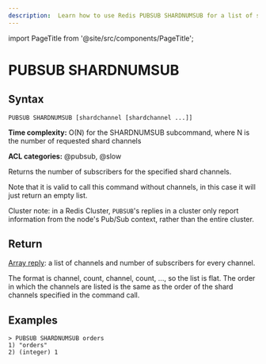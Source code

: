 ```yaml
---
description:  Learn how to use Redis PUBSUB SHARDNUMSUB for a list of specific channel subscriptions for shard Pub/Sub networks.
---
```

import PageTitle from '@site/src/components/PageTitle';

# PUBSUB SHARDNUMSUB

<PageTitle title="Redis PUBSUB SHARDNUMSUB Command (Documentation) | Dragonfly" />

## Syntax

    PUBSUB SHARDNUMSUB [shardchannel [shardchannel ...]]

**Time complexity:** O(N) for the SHARDNUMSUB subcommand, where N is the number of requested shard channels

**ACL categories:** @pubsub, @slow

Returns the number of subscribers for the specified shard channels.

Note that it is valid to call this command without channels, in this case it will just return an empty list.

Cluster note: in a Redis Cluster, `PUBSUB`'s replies in a cluster only report information from the node's Pub/Sub context, rather than the entire cluster.

## Return

[Array reply](https://redis.io/docs/latest/develop/reference/protocol-spec/#arrays): a list of channels and number of subscribers for every channel.

The format is channel, count, channel, count, ..., so the list is flat. The order in which the channels are listed is the same as the order of the shard channels specified in the command call.

## Examples

```
> PUBSUB SHARDNUMSUB orders
1) "orders"
2) (integer) 1
```

